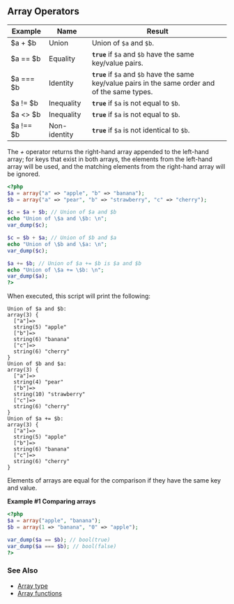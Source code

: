 Array Operators
---------------

| Example    | Name         | Result                                                                                             |
|------------|--------------|----------------------------------------------------------------------------------------------------|
| $a + $b    | Union        | Union of `$a` and `$b`.                                                                            |
| $a == $b   | Equality     | **`true`** if `$a` and `$b` have the same key/value pairs.                                         |
| $a === $b  | Identity     | **`true`** if `$a` and `$b` have the same key/value pairs in the same order and of the same types. |
| $a != $b   | Inequality   | **`true`** if `$a` is not equal to `$b`.                                                           |
| $a \<\> $b | Inequality   | **`true`** if `$a` is not equal to `$b`.                                                           |
| $a !== $b  | Non-identity | **`true`** if `$a` is not identical to `$b`.                                                       |

The *+* operator returns the right-hand array appended to the left-hand
array; for keys that exist in both arrays, the elements from the
left-hand array will be used, and the matching elements from the
right-hand array will be ignored.

``` php
<?php
$a = array("a" => "apple", "b" => "banana");
$b = array("a" => "pear", "b" => "strawberry", "c" => "cherry");

$c = $a + $b; // Union of $a and $b
echo "Union of \$a and \$b: \n";
var_dump($c);

$c = $b + $a; // Union of $b and $a
echo "Union of \$b and \$a: \n";
var_dump($c);

$a += $b; // Union of $a += $b is $a and $b
echo "Union of \$a += \$b: \n";
var_dump($a);
?>
```

When executed, this script will print the following:

    Union of $a and $b:
    array(3) {
      ["a"]=>
      string(5) "apple"
      ["b"]=>
      string(6) "banana"
      ["c"]=>
      string(6) "cherry"
    }
    Union of $b and $a:
    array(3) {
      ["a"]=>
      string(4) "pear"
      ["b"]=>
      string(10) "strawberry"
      ["c"]=>
      string(6) "cherry"
    }
    Union of $a += $b:
    array(3) {
      ["a"]=>
      string(5) "apple"
      ["b"]=>
      string(6) "banana"
      ["c"]=>
      string(6) "cherry"
    }

Elements of arrays are equal for the comparison if they have the same
key and value.

**Example \#1 Comparing arrays**

``` php
<?php
$a = array("apple", "banana");
$b = array(1 => "banana", "0" => "apple");

var_dump($a == $b); // bool(true)
var_dump($a === $b); // bool(false)
?>
```

### See Also

-   <a href="/language/types/array.html" class="link">Array type</a>
-   <a href="/ref/array.html" class="link">Array functions</a>
